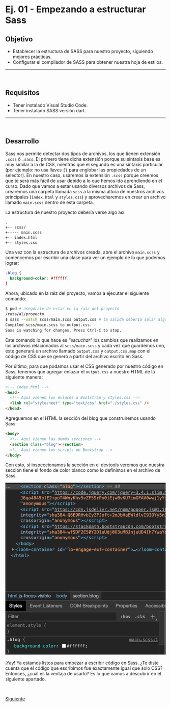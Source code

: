 # Ej. 01 - Empezando a estructurar Sass

## Objetivo
- Establecer la estructura de SASS para nuestro proyecto, siguiendo mejores prácticas.
- Configurar el compilador de SASS para obtener nuestra hoja de estilos.

---
<br/>

## Requisitos
- Tener instalado Visual Studio Code.
- Tener instalado SASS versión dart.

---
<br/>

## Desarrollo
Sass nos permite detectar dos tipos de archivos, los que tienen extensión `.scss`
ó `.sass`. El primero tiene dicha extensión porque su sintaxis base es muy
similar a la de CSS, mientras que el segundo es una sintaxis particular (por
ejemplo: no usa llaves `{}` para englobar las propiedades de un selector). En
nuestro caso, usaremos la extensión `.scss` porque creemos que te será más fácil
de usar debido a lo que hemos ido aprendiendo en el curso. Dado que vamos a
estar usando diversos archivos de Sass, crearemos una carpeta llamada `scss` a
la misma altura de nuestros archivos principales (`index.html` y `styles.css`) y
aprovecharemos en crear un archivo llamado `main.scss` dentro de esta carpeta.

La estructura de nuestro proyecto debería verse algo así:

```text
.
+-- scss/
+----- main.scss
+-- index.html
+-- styles.css
```

Una vez con la estructura de archivos creada, abre el archivo `main.scss` y
comencemos por escribir una clase para ver un ejemplo de lo que podemos lograr:

```scss
.blog {
  background-color: #ffffff;
}
```

Ahora, ubicado en la raíz del proyecto, vamos a ejecutar el siguiente comando:

```bash
$ pwd # asegúrate de estar en la raíz del proyecto
/ruta/al/proyecto
$ sass --watch scss/main.scss output.css # la salida debería salir algo similar
Compiled scss/main.scss to output.css.
Sass is watching for changes. Press Ctrl-C to stop.
```

Este comando lo que hace es _"escuchar"_ los cambios que realizamos en los
archivos relacionados al `scss/main.scss` y cada vez que guardemos uno, este
generará un archivo llamado `output.css` y `output.css.map` con el código de CSS
que se generó a partir del archivo escrito en Sass.

Por último, para que podamos usar el CSS generado por nuestro código en Sass,
tenemos que agregar enlazar el `output.css` a nuestro HTML de la siguiente
manera:

```html
<!-- index.html -->
<head>
  <!-- Aquí vienen los enlaces a Bootstrap y styles.css -->
  <link rel="stylesheet" type="text/css" href="./styles.css" />
</head>
```

Agreguemos en el HTML la sección del blog que construiremos usando Sass:

```html
<body>
  <!-- Aquí vienen las demás secciones -->
  <section class="blog"></section>
  <!-- Aquí vienen los scripts de Bootstrap -->
</body>
```

Con esto, si inspeccionamos la sección en el devtools veremos que nuestra
sección tiene el fondo de color blanco como lo definimos en el archivo de Sass.

![Estilos de sass en el devtools](../assets/sass-devtools.png)

¡Yay! Ya estamos listos para empezar a escribir código en Sass. ¿Te diste cuenta
que el código que escribimos fue exactamente igual que solo CSS? Entonces, ¿cuál
es la ventaja de usarlo? Es lo que vamos a descubrir en el siguiente apartado.

<br/>

[Siguiente](../Ejemplo-02/README.md)